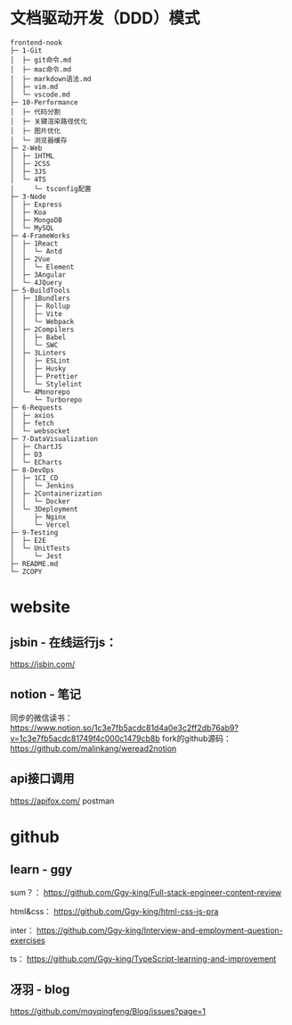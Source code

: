 # 文档驱动开发（DDD）模式

```
frontend-nook
├─ 1-Git
│  ├─ git命令.md
│  ├─ mac命令.md
│  ├─ markdown语法.md
│  ├─ vim.md
│  └─ vscode.md
├─ 10-Performance
│  ├─ 代码分割
│  ├─ 关键渲染路径优化
│  ├─ 图片优化
│  └─ 浏览器缓存
├─ 2-Web
│  ├─ 1HTML
│  ├─ 2CSS
│  ├─ 3JS
│  └─ 4TS
│     └─ tsconfig配置
├─ 3-Node
│  ├─ Express
│  ├─ Koa
│  ├─ MongoDB
│  └─ MySQL
├─ 4-FrameWorks
│  ├─ 1React
│  │  └─ Antd
│  ├─ 2Vue
│  │  └─ Element
│  ├─ 3Angular
│  └─ 4JQuery
├─ 5-BuildTools
│  ├─ 1Bundlers
│  │  ├─ Rollup
│  │  ├─ Vite
│  │  └─ Webpack
│  ├─ 2Compilers
│  │  ├─ Babel
│  │  └─ SWC
│  ├─ 3Linters
│  │  ├─ ESLint
│  │  ├─ Husky
│  │  ├─ Prettier
│  │  └─ Stylelint
│  └─ 4Monorepo
│     └─ Turborepo
├─ 6-Requests
│  ├─ axios
│  ├─ fetch
│  └─ websocket
├─ 7-DataVisualization
│  ├─ ChartJS
│  ├─ D3
│  └─ ECharts
├─ 8-DevOps
│  ├─ 1CI_CD
│  │  └─ Jenkins
│  ├─ 2Containerization
│  │  └─ Docker
│  └─ 3Deployment
│     ├─ Nginx
│     └─ Vercel
├─ 9-Testing
│  ├─ E2E
│  └─ UnitTests
│     └─ Jest
├─ README.md
└─ ZCOPY

```

# website
## jsbin - 在线运行js：
https://jsbin.com/

## notion - 笔记
同步的微信读书：https://www.notion.so/1c3e7fb5acdc81d4a0e3c2ff2db76ab9?v=1c3e7fb5acdc81749f4c000c1479cb8b
fork的github源码：https://github.com/malinkang/weread2notion

## api接口调用
https://apifox.com/
postman

# github
## learn - ggy
sum？：
https://github.com/Ggy-king/Full-stack-engineer-content-review

html&css：
https://github.com/Ggy-king/html-css-js-pra

inter：
https://github.com/Ggy-king/Interview-and-employment-question-exercises

ts：
https://github.com/Ggy-king/TypeScript-learning-and-improvement

## 冴羽 - blog
https://github.com/mqyqingfeng/Blog/issues?page=1